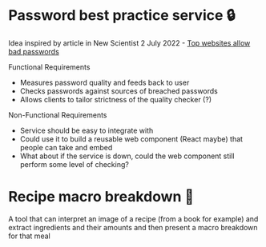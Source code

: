 # Password best practice service :lock:
Idea inspired by article in New Scientist 2 July 2022 - [Top websites allow bad passwords](https://www.newscientist.com/article/2325880-75-per-cent-of-the-worlds-top-websites-allow-bad-passwords/)

Functional Requirements
- Measures password quality and feeds back to user
- Checks passwords against sources of breached passwords
- Allows clients to tailor strictness of the quality checker (?)

Non-Functional Requirements
- Service should be easy to integrate with
- Could use it to build a reusable web component (React maybe) that people can take and embed
- What about if the service is down, could the web component still perform some level of checking?

# Recipe macro breakdown :green_salad:
A tool that can interpret an image of a recipe (from a book for example) and extract ingredients and their amounts and then present a macro breakdown for that meal
